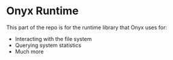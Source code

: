 # Onyx Runtime

This part of the repo is for the runtime library that Onyx uses for:
- Interacting with the file system
- Querying system statistics
- Much more



